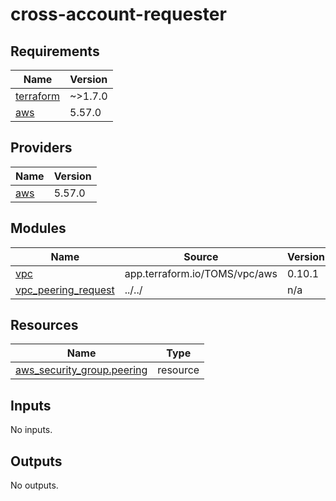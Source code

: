 # cross-account-requester

<!-- BEGINNING OF PRE-COMMIT-TERRAFORM DOCS HOOK -->
## Requirements

| Name | Version |
|------|---------|
| <a name="requirement_terraform"></a> [terraform](#requirement\_terraform) | ~>1.7.0 |
| <a name="requirement_aws"></a> [aws](#requirement\_aws) | 5.57.0 |

## Providers

| Name | Version |
|------|---------|
| <a name="provider_aws"></a> [aws](#provider\_aws) | 5.57.0 |

## Modules

| Name | Source | Version |
|------|--------|---------|
| <a name="module_vpc"></a> [vpc](#module\_vpc) | app.terraform.io/TOMS/vpc/aws | 0.10.1 |
| <a name="module_vpc_peering_request"></a> [vpc\_peering\_request](#module\_vpc\_peering\_request) | ../../ | n/a |

## Resources

| Name | Type |
|------|------|
| [aws_security_group.peering](https://registry.terraform.io/providers/hashicorp/aws/5.57.0/docs/resources/security_group) | resource |

## Inputs

No inputs.

## Outputs

No outputs.
<!-- END OF PRE-COMMIT-TERRAFORM DOCS HOOK -->
